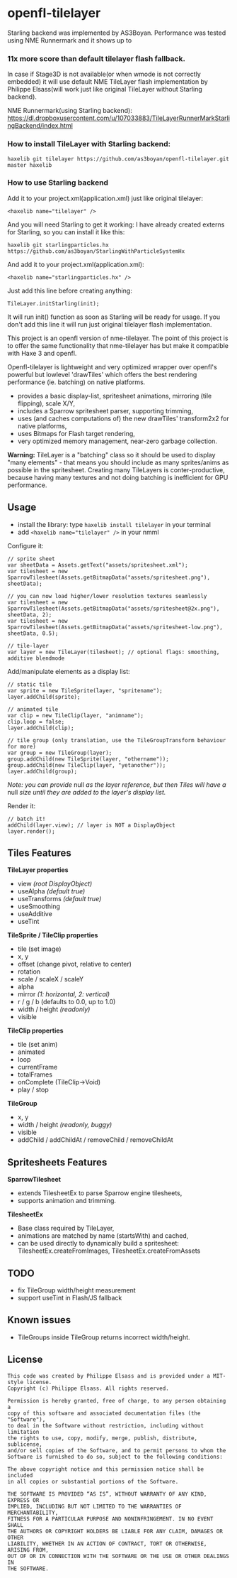 openfl-tilelayer 
=============

Starling backend was implemented by AS3Boyan.
Performance was tested using NME Runnermark and it shows up to <h3>11x more score than default tilelayer flash fallback.</h3>

In case if Stage3D is not available(or when wmode is not correctly embedded) it will use default NME TileLayer flash implementation by Philippe Elsass(will work just like original TileLayer without Starling backend).

NME Runnermark(using Starling backend):
https://dl.dropboxusercontent.com/u/107033883/TileLayerRunnerMarkStarlingBackend/index.html

### How to install TileLayer with Starling backend:

    haxelib git tilelayer https://github.com/as3boyan/openfl-tilelayer.git master haxelib
    
### How to use Starling backend
Add it to your project.xml(application.xml) just like original tilelayer:

    <haxelib name="tilelayer" />
    
And you will need Starling to get it working:
I have already created externs for Starling, so you can install it like this:

    haxelib git starlingparticles.hx https://github.com/as3boyan/StarlingWithParticleSystemHx
    
And add it to your project.xml(application.xml):

    <haxelib name="starlingparticles.hx" />
	
Just add this line before creating anything:

    TileLayer.initStarling(init);

It will run init() function as soon as Starling will be ready for usage.
If you don't add this line it will run just original tilelayer flash implementation.

This project is an openfl version of nme-tilelayer. The point of this project is to offer the same functionality that nme-tilelayer has but make it compatible with Haxe 3 and openfl.

Openfl-tilelayer is lightweight and very optimized wrapper over openfl's powerful but lowlevel 'drawTiles' which offers the best rendering performance 
(ie. batching) on native platforms.


 - provides a basic display-list, spritesheet animations, mirroring (tile flipping), scale X/Y,
 - includes a Sparrow spritesheet parser, supporting trimming,
 - uses (and caches computations of) the new drawTiles' transform2x2 for native platforms,
 - uses Bitmaps for Flash target rendering,
 - very optimized memory management, near-zero garbage collection.

**Warning:** TileLayer is a "batching" class so it should be used to display "many elements" - that means you should 
include as many sprites/anims as possible in the spritesheet. Creating many TileLayers is conter-productive, because 
having many textures and not doing batching is inefficient for GPU performance.

Usage
-----
- install the library: type `haxelib install tilelayer` in your terminal
- add `<haxelib name="tilelayer" />` in your nmml

Configure it:

```as3
// sprite sheet
var sheetData = Assets.getText("assets/spritesheet.xml");
var tilesheet = new SparrowTilesheet(Assets.getBitmapData("assets/spritesheet.png"), sheetData);

// you can now load higher/lower resolution textures seamlessly
var tilesheet = new SparrowTilesheet(Assets.getBitmapData("assets/spritesheet@2x.png"), sheetData, 2);
var tilesheet = new SparrowTilesheet(Assets.getBitmapData("assets/spritesheet-low.png"), sheetData, 0.5);

// tile-layer
var layer = new TileLayer(tilesheet); // optional flags: smoothing, additive blendmode
```

Add/manipulate elements as a display list:

```as3
// static tile
var sprite = new TileSprite(layer, "spritename");
layer.addChild(sprite);

// animated tile
var clip = new TileClip(layer, "animname");
clip.loop = false;
layer.addChild(clip);

// tile group (only translation, use the TileGroupTransform behaviour for more)
var group = new TileGroup(layer);
group.addChild(new TileSprite(layer, "othername"));
group.addChild(new TileClip(layer, "yetanother"));
layer.addChild(group);
```
*Note: you can provide* null *as the layer reference, but then Tiles will have a* null *size until 
they are added to the layer's display list.*

Render it:

```as3
// batch it!
addChild(layer.view); // layer is NOT a DisplayObject
layer.render();
```

Tiles Features
--------------

**TileLayer properties**
 - view *(root DisplayObject)*
 - useAlpha *(default true)*
 - useTransforms *(default true)*
 - useSmoothing
 - useAdditive
 - useTint

**TileSprite / TileClip properties**
 - tile (set image)
 - x, y
 - offset (change pivot, relative to center)
 - rotation
 - scale / scaleX / scaleY
 - alpha
 - mirror *(1: horizontal, 2: vertical)*
 - r / g / b (defaults to 0.0, up to 1.0)
 - width / height *(readonly)*
 - visible

**TileClip properties**
 - tile (set anim)
 - animated
 - loop
 - currentFrame
 - totalFrames
 - onComplete (TileClip->Void)
 - play / stop

**TileGroup**
 - x, y
 - width / height *(readonly, buggy)*
 - visible
 - addChild / addChildAt / removeChild / removeChildAt

Spritesheets Features
---------------------

**SparrowTilesheet**
 - extends TilesheetEx to parse Sparrow engine tilesheets,
 - supports animation and trimming.

**TilesheetEx**
 - Base class required by TileLayer,
 - animations are matched by name (startsWith) and cached,
 - can be used directly to dynamically build a spritesheet: TilesheetEx.createFromImages, TilesheetEx.createFromAssets

TODO
----
 - fix TileGroup width/height measurement
 - support useTint in Flash/JS fallback

Known issues
------------
 - TileGroups inside TileGroup returns incorrect width/height.

License
-------

    This code was created by Philippe Elsass and is provided under a MIT-style license. 
    Copyright (c) Philippe Elsass. All rights reserved.

    Permission is hereby granted, free of charge, to any person obtaining a 
    copy of this software and associated documentation files (the "Software"),
    to deal in the Software without restriction, including without limitation
    the rights to use, copy, modify, merge, publish, distribute, sublicense,
    and/or sell copies of the Software, and to permit persons to whom the
    Software is furnished to do so, subject to the following conditions:

    The above copyright notice and this permission notice shall be included
    in all copies or substantial portions of the Software.

    THE SOFTWARE IS PROVIDED “AS IS”, WITHOUT WARRANTY OF ANY KIND, EXPRESS OR
    IMPLIED, INCLUDING BUT NOT LIMITED TO THE WARRANTIES OF MERCHANTABILITY,
    FITNESS FOR A PARTICULAR PURPOSE AND NONINFRINGEMENT. IN NO EVENT SHALL 
    THE AUTHORS OR COPYRIGHT HOLDERS BE LIABLE FOR ANY CLAIM, DAMAGES OR OTHER
    LIABILITY, WHETHER IN AN ACTION OF CONTRACT, TORT OR OTHERWISE, ARISING FROM,
    OUT OF OR IN CONNECTION WITH THE SOFTWARE OR THE USE OR OTHER DEALINGS IN
    THE SOFTWARE.

[1]:https://github.com/elsassph/nme-runnermark

